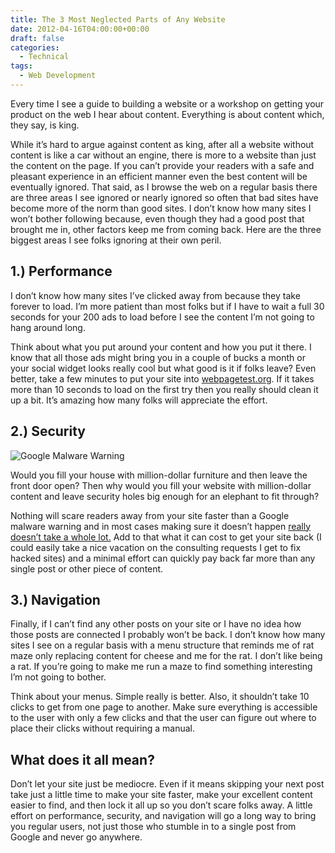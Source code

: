 ```yaml
---
title: The 3 Most Neglected Parts of Any Website
date: 2012-04-16T04:00:00+00:00
draft: false
categories:
  - Technical
tags:
  - Web Development
---
```


Every time I see a guide to building a website or a workshop on getting your product on the web I hear about content. Everything is about content which, they say, is king.

While it’s hard to argue against content as king, after all a website without content is like a car without an engine, there is more to a website than just the content on the page. If you can’t provide your readers with a safe and pleasant experience in an efficient manner even the best content will be eventually ignored. That said, as I browse the web on a regular basis there are three areas I see ignored or nearly ignored so often that bad sites have become more of the norm than good sites. I don’t know how many sites I won’t bother following because, even though they had a good post that brought me in, other factors keep me from coming back. Here are the three biggest areas I see folks ignoring at their own peril.

## 1.) Performance

I don’t know how many sites I’ve clicked away from because they take forever to load. I’m more patient than most folks but if I have to wait a full 30 seconds for your 200 ads to load before I see the content I’m not going to hang around long.

Think about what you put around your content and how you put it there. I know that all those ads might bring you in a couple of bucks a month or your social widget looks really cool but what good is it if folks leave? Even better, take a few minutes to put your site into [webpagetest.org](http://webpagetest.org "WebPageTest.org"). If it takes more than 10 seconds to load on the first try then you really should clean it up a bit. It’s amazing how many folks will appreciate the effort.

## 2.) Security

![Google Malware Warning](/images/2012/04/google-malware-warning-150x150-1.jpg "Do you go to a site you don’t know after seeing this?")

Would you fill your house with million-dollar furniture and then leave the front door open? Then why would you fill your website with million-dollar content and leave security holes big enough for an elephant to fit through?

Nothing will scare readers away from your site faster than a Google malware warning and in most cases making sure it doesn’t happen [really doesn’t take a whole lot.][1] Add to that what it can cost to get your site back (I could easily take a nice vacation on the consulting requests I get to fix hacked sites)  and a minimal effort can quickly pay back far more than any single post or other piece of content.

## 3.) Navigation

Finally, if I can’t find any other posts on your site or I have no idea how those posts are connected I probably won’t be back. I don’t know how many sites I see on a regular basis with a menu structure that reminds me of rat maze only replacing content for cheese and me for the rat. I don’t like being a rat. If you’re going to make me run a maze to find something interesting I’m not going to bother.

Think about your menus. Simple really is better. Also, it shouldn’t take 10 clicks to get from one page to another. Make sure everything is accessible to the user with only a few clicks and that the user can figure out where to place their clicks without requiring a manual.

## What does it all mean?

Don’t let your site just be mediocre. Even if it means skipping your next post take just a little time to make your site faster, make your excellent content easier to find, and then lock it all up so you don’t scare folks away. A little effort on performance, security, and navigation will go a long way to bring you regular users, not just those who stumble in to a single post from Google and never go anywhere.

 [1]: /2011/02/14-practical-ways-to-increase-the-security-of-your-website/